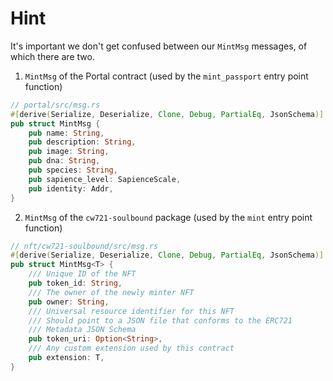 # Hint

It's important we don't get confused between our `MintMsg` messages, of which there are two.

1. `MintMsg` of the Portal contract (used by the `mint_passport` entry point function)

```rs
// portal/src/msg.rs
#[derive(Serialize, Deserialize, Clone, Debug, PartialEq, JsonSchema)]
pub struct MintMsg {
    pub name: String,
    pub description: String,
    pub image: String,
    pub dna: String,
    pub species: String,
    pub sapience_level: SapienceScale,
    pub identity: Addr,
}
```

2. `MintMsg` of the `cw721-soulbound` package (used by the `mint` entry point function)

```rs
// nft/cw721-soulbound/src/msg.rs
#[derive(Serialize, Deserialize, Clone, Debug, PartialEq, JsonSchema)]
pub struct MintMsg<T> {
    /// Unique ID of the NFT
    pub token_id: String,
    /// The owner of the newly minter NFT
    pub owner: String,
    /// Universal resource identifier for this NFT
    /// Should point to a JSON file that conforms to the ERC721
    /// Metadata JSON Schema
    pub token_uri: Option<String>,
    /// Any custom extension used by this contract
    pub extension: T,
}
```
